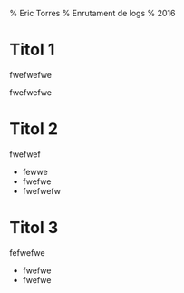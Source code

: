 % Eric Torres
% Enrutament de logs
% 2016

# Titol 1
fwefwefwe

fwefwefwe

# Titol 2

fwefwef

* fewwe
* fwefwe
* fwefwefw

# Titol 3 

fefwefwe

* fwefwe
* fwefwe
